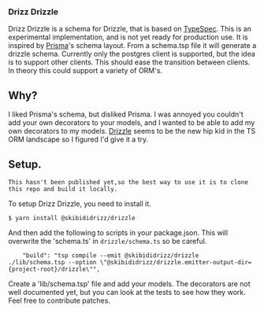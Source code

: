 ### Drizz Drizzle
Drizz Drizzle is a schema for Drizzle, that is based on [TypeSpec](https://typespec.io).  This is an experimental implementation, and is not yet ready for production use.  It is inspired by [Prisma](https://prisma.io)'s schema layout.   From a schema.tsp file it
will generate a drizzle schema.  Currently only the postgres client is supported, but the idea is to support other clients.  This should ease the transition between clients.  In theory this could support a variety of ORM's. 

## Why?
I liked Prisma's schema, but disliked Prisma.   I was annoyed you couldn't add your own decorators to your models, and I wanted to be able to add my own decorators to my models.  [Drizzle](https://orm.drizzle.team/) seems to be the new hip kid in the TS ORM landscape so I figured I'd give it a try.


## Setup.
`This hasn't been published yet,so the best way to use it is to clone this repo and build it locally.`

To setup Drizz Drizzle, you need to install it. 
```
$ yarn install @skibididrizz/drizzle 
```
And then add the following to scripts in your package.json.  This will overwrite the 'schema.ts' in `drizzle/schema.ts` so be careful.
```
    "build": "tsp compile --emit @skibididrizz/drizzle ./lib/schema.tsp --option \"@skibididrizz/drizzle.emitter-output-dir={project-root}/drizzle\"",
```
Create a 'lib/schema.tsp' file and add your models.   The decorators are not well documented yet, but you can look at the tests to see how they work.  Feel free to contribute patches.



